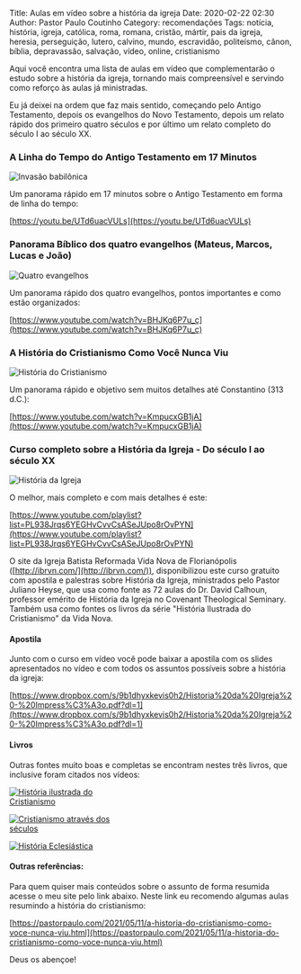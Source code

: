 Title: Aulas em vídeo sobre a história da igreja
Date: 2020-02-22 02:30
Author: Pastor Paulo Coutinho
Category: recomendações
Tags: notícia, história, igreja, católica, roma, romana, cristão, mártir, pais da igreja, heresia, perseguição, lutero, calvino, mundo, escravidão, politeísmo, cânon, bíblia, depravassão, salvação, vídeo, online, cristianismo

Aqui você encontra uma lista de aulas em vídeo que complementarão o estudo sobre a história da igreja, tornando mais compreensível e servindo como reforço às aulas já ministradas.

Eu já deixei na ordem que faz mais sentido, começando pelo Antigo Testamento, depois os evangelhos do Novo Testamento, depois um relato rápido dos primeiro quatro séculos e por último um relato completo do século I ao século XX.


### A Linha do Tempo do Antigo Testamento em 17 Minutos

<img src="{static}/images/outros/invasao-babilonica.jpg" alt="Invasão babilônica" style="max-width: 200px; margin-top: 0; margin-bottom: 0;">

Um panorama rápido em 17 minutos sobre o Antigo Testamento em forma de linha do tempo:

[https://youtu.be/UTd6uacVULs](https://youtu.be/UTd6uacVULs)

### Panorama Bíblico dos quatro evangelhos (Mateus, Marcos, Lucas e João)

<img src="{static}/images/outros/quatro-evangelhos.jpg" alt="Quatro evangelhos" style="max-width: 200px; margin-top: 0; margin-bottom: 0;">

Um panorama rápido dos quatro evangelhos, pontos importantes e como estão organizados:

[https://www.youtube.com/watch?v=BHJKq6P7u_c](https://www.youtube.com/watch?v=BHJKq6P7u_c)

### A História do Cristianismo Como Você Nunca Viu

<img src="{static}/images/outros/historia-do-cristianismo.jpg" alt="História do Cristianismo" style="max-width: 200px; margin-top: 0; margin-bottom: 0;">

Um panorama rápido e objetivo sem muitos detalhes até Constantino (313 d.C.):

[https://www.youtube.com/watch?v=KmpucxGB1jA](https://www.youtube.com/watch?v=KmpucxGB1jA)

### Curso completo sobre a História da Igreja - Do século I ao século XX

<img src="{static}/images/outros/historia-da-igreja.jpg" alt="História da Igreja" style="max-width: 200px; margin-top: 0; margin-bottom: 0;">

O melhor, mais completo e com mais detalhes é este:

[https://www.youtube.com/playlist?list=PL938Jrqs6YEGHvCvvCsASeJUpo8rOvPYN](https://www.youtube.com/playlist?list=PL938Jrqs6YEGHvCvvCsASeJUpo8rOvPYN)

O site da Igreja Batista Reformada Vida Nova de Florianópolis ([http://ibrvn.com/](http://ibrvn.com/)), disponibilizou este curso gratuito com apostila e palestras sobre História da Igreja, ministrados pelo Pastor Juliano Heyse, que usa como fonte as 72 aulas do Dr. David Calhoun, professor emérito de História da Igreja no Covenant Theological Seminary. Também usa como fontes os livros da série "História Ilustrada do Cristianismo" da Vida Nova.

#### Apostila

Junto com o curso em vídeo você pode baixar a apostila com os slides apresentados no vídeo e com todos os assuntos possíveis sobre a história da igreja:

[https://www.dropbox.com/s/9b1dhyxkevis0h2/Historia%20da%20Igreja%20-%20Impress%C3%A3o.pdf?dl=1](https://www.dropbox.com/s/9b1dhyxkevis0h2/Historia%20da%20Igreja%20-%20Impress%C3%A3o.pdf?dl=1)

#### Livros

Outras fontes muito boas e completas se encontram nestes três livros, que inclusive foram citados nos vídeos:

[<img src="{static}/images/livros/historia-ilustrada-cristianismo-box.jpg" alt="História ilustrada do Cristianismo" style="max-width: 200px; margin-top: 0; margin-bottom: 0;">](https://amzn.to/3wkhQmJ)

[<img src="{static}/images/livros/cristianismo-atraves-dos-seculos.jpg" alt="Cristianismo através dos séculos" style="max-width: 200px; margin-top: 0; margin-bottom: 0;">](https://amzn.to/39PBYWa)

[<img src="{static}/images/livros/historia-eclesiastica.jpg" alt="História Eclesiástica" style="max-width: 200px; margin-top: 0; margin-bottom: 0;">](https://www.cpad.com.br/historia-eclesiastica-105599/p)

#### Outras referências:

Para quem quiser mais conteúdos sobre o assunto de forma resumida acesse o meu site pelo link abaixo. Neste link eu recomendo algumas aulas resumindo a história do cristianismo:

[https://pastorpaulo.com/2021/05/11/a-historia-do-cristianismo-como-voce-nunca-viu.html](https://pastorpaulo.com/2021/05/11/a-historia-do-cristianismo-como-voce-nunca-viu.html)

Deus os abençoe!
